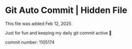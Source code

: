 # Git Auto Commit | Hidden File

This file was added Feb 12, 2025

Just for fun and keeping my daily git commit active 🤪

commit number: 1105174
